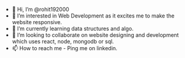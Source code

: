 - 👋 Hi, I’m @rohit192000
- 👀 I’m interested in Web Development as it excites me to make the website responsive.
- 🌱 I’m currently learning data structures and algo.
- 💞️ I’m looking to collaborate on website designing and development which uses react, node, mongodb or sql.
- 📫 How to reach me - Ping me on linkedin.

<!---
rohit192000/rohit192000 is a ✨ special ✨ repository because its `README.md` (this file) appears on your GitHub profile.
You can click the Preview link to take a look at your changes.
--->
